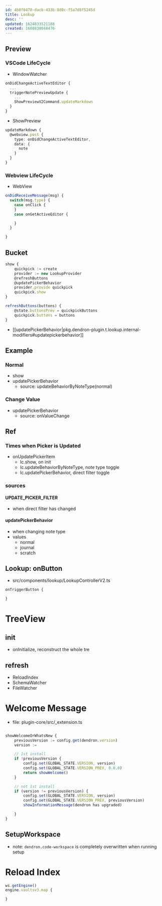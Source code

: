 ```yaml
---
id: 4b8f0470-dacb-433b-8d0c-f5a7d8f5245d
title: Lookup
desc: ''
updated: 1624833521188
created: 1608838048476
---
```



## Preview

### VSCode LifeCycle
- WindowWatcher 
```ts
onDidChangeActiveTextEditor {
  ...
  triggerNotePreviewUpdate {
    ...
    ShowPreviewV2Command.updateMarkdown
  }
}
```

- ShowPreview
```ts
updateMarkdown {
  @webview.post {
    type: onDidChangeActiveTextEditor,
    data: {
      note
    }
  }
}

```

### Webview LifeCycle
- WebView
```ts
onDidReceiveMessage(msg) {
  switch(msg.type) {
    case onClick {
    }
    case onGetActiveEditor {

    }
  }

}
```



## Bucket
```ts
show {
    quickpick := create
    provider := new LookupProvider
    @refreshButtons
    @updatePickerBehavior
    provider.provide quickpick
    quickpick.show
}
```

```ts
refreshButtons(buttons) {
    @state.buttonsPrev = quickpickButtons
    quickpick.buttons = buttons
}
```

- [[updatePickerBehavior|pkg.dendron-plugin.t.lookup.internal-modifiers#updatepickerbehavior]]

## Example

### Normal

- show
- updatePickerBehavior
  - source: updateBehaviorByNoteType(normal)

### Change Value

- updatePickerBehavior
  - source: onValueChange

## Ref

### Times when Picker is Updated

- onUpdatePickerItem
  - lc.show, on init
  - lc.updateBehaviorByNoteType, note type toggle
  - lc.updatePickerBehavior, direct filter toggle

### sources

#### UPDATE_PICKER_FILTER

- when direct filter has changed

#### updatePickerBehavior

- when changing note type
- values
  - normal
  - journal
  - scratch

## Lookup: onButton

- src/components/lookup/LookupControllerV2.ts

```ts
onTriggerButton {

}
```

# TreeView

## init

- onInitialize, reconstruct the whole tre

## refresh

- ReloadIndex
- SchemaWatcher
- FileWatcher

# Welcome Message

- file: plugin-core/src/\_extension.ts

```ts

showWelcomeOrWhatsNew {
    previousVersion := config.get(dendron.version)
    version :=

    // 1st install
    if !previousVersion {
        config.set(GLOBAL_STATE.VERSION, version)
        config.set(GLOBAL_STATE.VERSION_PREV, 0.0.0)
        return showWelcome()
    }

    // not 1st install
    if (version != previousVersion) {
        config.set(GLOBAL_STATE.VERSION, version)
        config.set(GLOBAL_STATE.VERSION_PREV, previousVersion)
        showInformationMessage(dendron has upgraded)

    }
}

```

## SetupWorkspace

- note: `dendron.code-workspace` is completely overwritten when running setup

# Reload Index

```ts
ws.getEngine()
engine.vaultsv3.map {

}
```

